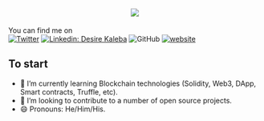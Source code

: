 <h1 align="center">
  <a href="https://git.io/typing-svg">
    <img src="https://readme-typing-svg.herokuapp.com/?lines=Hello!+👋;Desire+Kaleba+here....;Happy+to+meet+you+🥰!&center=true&size=30">
  </a>
</h1>

<!-- I'm a software Engineer. I'm from DR Congo, living in Kampala, Uganda and currently working @fastoservices. You can find me on  -->
You can find me on <br>
[![Twitter](https://img.shields.io/twitter/follow/Desire__Kaleba?label=Follow)](https://twitter.com/intent/follow?screen_name=Desire__Kaleba)
[![Linkedin: Desire Kaleba](https://img.shields.io/badge/-desirekaleba-blue?style=flat-square&logo=Linkedin&logoColor=white&link=https://www.linkedin.com/in/desire-kaleba-a0a122197/)](https://www.linkedin.com/in/desire-kaleba-a0a122197/)
![GitHub](https://img.shields.io/github/followers/desirekaleba?label=Follow&style=social)
[![website](https://img.shields.io/badge/Website-46a2f1.svg?&style=flat-square&logo=Google-Chrome&logoColor=white&link=https://github.com/desirekaleba/)](https://github.com/desirekaleba)

## To start
- 🌱 I’m currently learning Blockchain technologies (Solidity, Web3, DApp, Smart contracts, Truffle, etc).
- 👯 I’m looking to contribute to a number of open source projects.
- 😄 Pronouns: He/Him/His.

<!-- ## &#x270d; Blog & Writing

Apart from coding, I also maintain a blog - you can find my articles on my website at [martinheinz.dev](https://martinheinz.dev/) as well as on [Medium](https://medium.com/@martin.heinz) and [DEV.to](https://dev.to/martinheinz). -->

<!-- ## 🔧 Technologies & Tools
![](https://img.shields.io/badge/OS-Linux-informational?style=flat&logo=linux&logoColor=white&color=2bbc8a)
![](https://img.shields.io/badge/Editor-IntelliJ_IDEA-informational?style=flat&logo=intellij-idea&logoColor=white&color=2bbc8a)
![](https://img.shields.io/badge/Code-Python-informational?style=flat&logo=python&logoColor=white&color=2bbc8a)
![](https://img.shields.io/badge/Code-JavaScript-informational?style=flat&logo=javascript&logoColor=white&color=2bbc8a)
![](https://img.shields.io/badge/Shell-Bash-informational?style=flat&logo=gnu-bash&logoColor=white&color=2bbc8a)
![](https://img.shields.io/badge/Tools-PostgreSQL-informational?style=flat&logo=postgresql&logoColor=white&color=2bbc8a)
![](https://img.shields.io/badge/Tools-Docker-informational?style=flat&logo=docker&logoColor=white&color=2bbc8a)
![](https://img.shields.io/badge/Tools-Kubernetes-informational?style=flat&logo=kubernetes&logoColor=white&color=2bbc8a)
![](https://img.shields.io/badge/Cloud-Digital_Ocean-informational?style=flat&logo=digitalocean&logoColor=white&color=2bbc8a)
etc

## ⚡ Stats ⚡
[![](https://github-readme-streak-stats.herokuapp.com/?user=desirekaleba&theme=react&border=61dafb&hide_border=true)](https://github.com/desirekaleba)
[![](https://github-readme-stats.vercel.app/api?username=desirekaleba&show_icons=true&theme=react&border_color=61dafb&hide_border=true)](https://github.com/desirekaleba)
[![](https://github-readme-stats.vercel.app/api/top-langs/?username=desirekaleba&title_color=61dafb&text_color=ffffff&icon_color=61dafb&bg_color=20232a&langs_count=11&layout=compact&border_color=61dafb&hide_border=true)](https://github.com/desirekaleba)
[![](https://activity-graph.herokuapp.com/graph?username=desirekaleba&theme=react-dark&bg_color=20232a&hide_border=true)](https://github.com/desirekaleba) -->


<!-- ![Profile views](https://gpvc.arturio.dev/desirekaleba) -->

<!--
**desirekaleba/desirekaleba** is a ✨ _special_ ✨ repository because its `README.md` (this file) appears on your GitHub profile.
🥰
Here are some ideas to get you started:

- 🔭 I’m currently working on ...
- 🌱 I’m currently learning ...
- 👯 I’m looking to collaborate on ...
- 🤔 I’m looking for help with ...
- 💬 Ask me about ...
- 📫 How to reach me: ...
- 😄 Pronouns: ...
- ⚡ Fun fact: ...
-->
